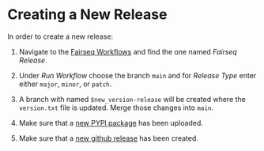 # Creating a New Release

In order to create a new release:

1. Navigate to the [Fairseq Workflows](https://github.com/facebookresearch/fairseq/actions) and find the one named _Fairseq Release_. 

2. Under _Run Workflow_ choose the branch `main` and for _Release Type_ enter either `major`, `minor`, or `patch`.  

3. A branch with named `$new_version-release` will be created where the `version.txt` file is updated. Merge those changes into `main`.

4. Make sure that a [new PYPI package](https://pypi.org/project/fairseq/) has been uploaded.

5. Make sure that a [new github release](https://github.com/facebookresearch/fairseq/releases) has been created.
